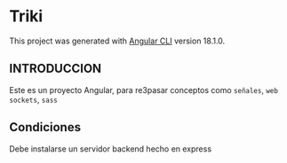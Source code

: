 # Triki

This project was generated with [Angular CLI](https://github.com/angular/angular-cli) version 18.1.0.

## INTRODUCCION
Este es un proyecto Angular, para re3pasar conceptos como `señales`, `web sockets`, `sass`

## Condiciones

Debe instalarse un servidor backend hecho en express